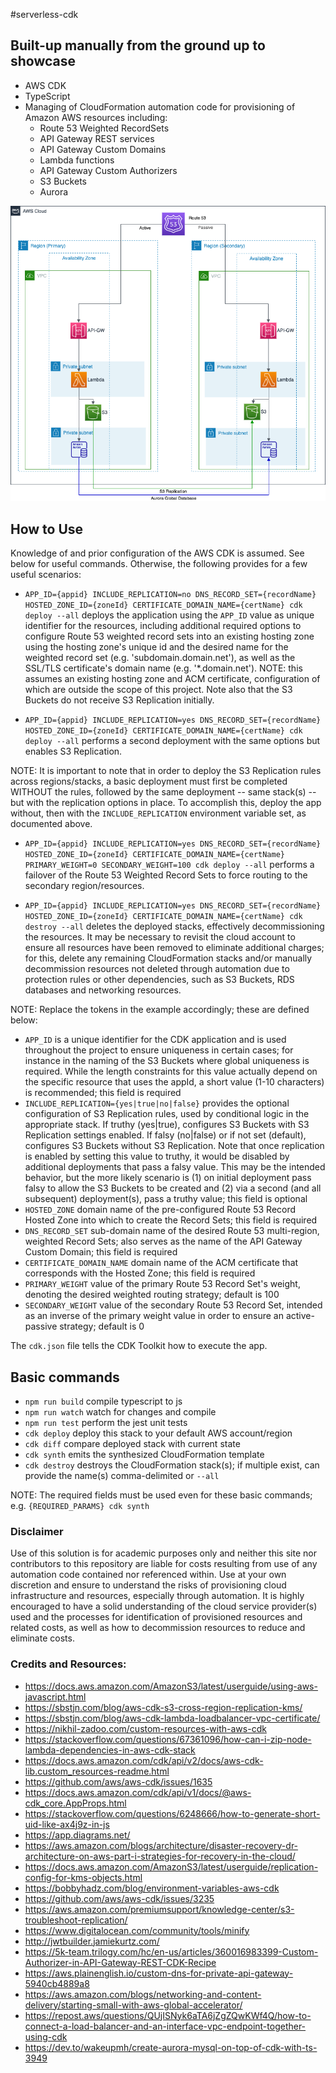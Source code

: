 #serverless-cdk
## Built-up manually from the ground up to showcase

- AWS CDK
- TypeScript
- Managing of CloudFormation automation code for provisioning of Amazon AWS resources including:
  - Route 53 Weighted RecordSets
  - API Gateway REST services
  - API Gateway Custom Domains
  - Lambda functions
  - API Gateway Custom Authorizers
  - S3 Buckets
  - Aurora 

![Architecture Diagram](architecture.png)

## How to Use
Knowledge of and prior configuration of the AWS CDK is assumed.  See below for useful commands.  Otherwise, the following provides for a few useful scenarios:

* `APP_ID={appid} INCLUDE_REPLICATION=no DNS_RECORD_SET={recordName} HOSTED_ZONE_ID={zoneId} CERTIFICATE_DOMAIN_NAME={certName} cdk deploy --all` deploys the application using the `APP_ID` value as unique identifier for the resources, including additional required options to configure Route 53 weighted record sets into an existing hosting zone using the hosting zone's unique id and the desired name for the weighted record set (e.g. 'subdomain.domain.net'), as well as the SSL/TLS certificate's domain name (e.g. '*.domain.net').  NOTE: this assumes an existing hosting zone and ACM certificate, configuration of which are outside the scope of this project.  Note also that the S3 Buckets do not receive S3 Replication initially.

* `APP_ID={appid} INCLUDE_REPLICATION=yes DNS_RECORD_SET={recordName} HOSTED_ZONE_ID={zoneId} CERTIFICATE_DOMAIN_NAME={certName} cdk deploy --all` performs a second deployment with the same options but enables S3 Replication.

NOTE: It is important to note that in order to deploy the S3 Replication rules across regions/stacks, a basic deployment must first be completed WITHOUT the rules, followed by the same deployment -- same stack(s) -- but with the replication options in place.  To accomplish this, deploy the app without, then with the `INCLUDE_REPLICATION` environment variable set, as documented above.

* `APP_ID={appid} INCLUDE_REPLICATION=yes DNS_RECORD_SET={recordName} HOSTED_ZONE_ID={zoneId} CERTIFICATE_DOMAIN_NAME={certName} PRIMARY_WEIGHT=0 SECONDARY_WEIGHT=100 cdk deploy --all` performs a failover of the Route 53 Weighted Record Sets to force routing to the secondary region/resources.

* `APP_ID={appid} INCLUDE_REPLICATION=yes DNS_RECORD_SET={recordName} HOSTED_ZONE_ID={zoneId} CERTIFICATE_DOMAIN_NAME={certName} cdk destroy --all` deletes the deployed stacks, effectively decommissioning the resources.  It may be necessary to revisit the cloud account to ensure all resources have been removed to eliminate additional charges; for this, delete any remaining CloudFormation stacks and/or manually decommission resources not deleted through automation due to protection rules or other dependencies, such as S3 Buckets, RDS databases and networking resources.

NOTE: Replace the tokens in the example accordingly; these are defined below:

- `APP_ID` is a unique identifier for the CDK application and is used throughout the project to ensure uniqueness in certain cases; for instance in the naming of the S3 Buckets where global uniqueness is required.  While the length constraints for this value actually depend on the specific resource that uses the appId, a short value (1-10 characters) is recommended; this field is required
- `INCLUDE_REPLICATION={yes|true|no|false}` provides the optional configuration of S3 Replication rules, used by conditional logic in the appropriate stack.  If truthy (yes|true), configures S3 Buckets with S3 Replication settings enabled.  If falsy (no|false) or if not set (default), configures S3 Buckets without S3 Replication.  Note that once replication is enabled by setting this value to truthy, it would be disabled by additional deployments that pass a falsy value.  This may be the intended behavior, but the more likely scenario is (1) on initial deployment pass falsy to allow the S3 Buckets to be created and (2) via a second (and all subsequent) deployment(s), pass a truthy value; this field is optional
- `HOSTED_ZONE` domain name of the pre-configured Route 53 Record Hosted Zone into which to create the Record Sets; this field is required
- `DNS_RECORD_SET` sub-domain name of the desired Route 53 multi-region, weighted Record Sets; also serves as the name of the API Gateway Custom Domain; this field is required
- `CERTIFICATE_DOMAIN_NAME` domain name of the ACM certificate that corresponds with the Hosted Zone; this field is required
- `PRIMARY_WEIGHT` value of the primary Route 53 Record Set's weight, denoting the desired weighted routing strategy; default is 100
- `SECONDARY_WEIGHT` value of the secondary Route 53 Record Set, intended as an inverse of the primary weight value in order to ensure an active-passive strategy; default is 0

The `cdk.json` file tells the CDK Toolkit how to execute the app.

## Basic commands

* `npm run build`   compile typescript to js
* `npm run watch`   watch for changes and compile
* `npm run test`    perform the jest unit tests
* `cdk deploy`      deploy this stack to your default AWS account/region
* `cdk diff`        compare deployed stack with current state
* `cdk synth`       emits the synthesized CloudFormation template
* `cdk destroy`      destroys the CloudFormation stack(s); if multiple exist, can provide the name(s) comma-delimited or `--all`

NOTE: The required fields must be used even for these basic commands; e.g. `{REQUIRED_PARAMS} cdk synth`

### Disclaimer 
Use of this solution is for academic purposes only and neither this site nor contributors to this repository are liable for costs resulting from use of any automation code contained nor referenced within.  Use at your own discretion and ensure to understand the risks of provisioning cloud infrastructure and resources, especially through automation.  It is highly encouraged to have a solid understanding of the cloud service provider(s) used and the processes for identification of provisioned resources and related costs, as well as how to decommission resources to reduce and eliminate costs.

### Credits and Resources:
- https://docs.aws.amazon.com/AmazonS3/latest/userguide/using-aws-javascript.html
- https://sbstjn.com/blog/aws-cdk-s3-cross-region-replication-kms/
- https://sbstjn.com/blog/aws-cdk-lambda-loadbalancer-vpc-certificate/
- https://nikhil-zadoo.com/custom-resources-with-aws-cdk
- https://stackoverflow.com/questions/67361096/how-can-i-zip-node-lambda-dependencies-in-aws-cdk-stack
- https://docs.aws.amazon.com/cdk/api/v2/docs/aws-cdk-lib.custom_resources-readme.html
- https://github.com/aws/aws-cdk/issues/1635
- https://docs.aws.amazon.com/cdk/api/v1/docs/@aws-cdk_core.AppProps.html
- https://stackoverflow.com/questions/6248666/how-to-generate-short-uid-like-ax4j9z-in-js
- https://app.diagrams.net/
- https://aws.amazon.com/blogs/architecture/disaster-recovery-dr-architecture-on-aws-part-i-strategies-for-recovery-in-the-cloud/
- https://docs.aws.amazon.com/AmazonS3/latest/userguide/replication-config-for-kms-objects.html
- https://bobbyhadz.com/blog/environment-variables-aws-cdk
- https://github.com/aws/aws-cdk/issues/3235
- https://aws.amazon.com/premiumsupport/knowledge-center/s3-troubleshoot-replication/
- https://www.digitalocean.com/community/tools/minify
- http://jwtbuilder.jamiekurtz.com/
- https://5k-team.trilogy.com/hc/en-us/articles/360016983399-Custom-Authorizer-in-API-Gateway-REST-CDK-Recipe
- https://aws.plainenglish.io/custom-dns-for-private-api-gateway-5940cb4889a8
- https://aws.amazon.com/blogs/networking-and-content-delivery/starting-small-with-aws-global-accelerator/
- https://repost.aws/questions/QUjISNyk6aTA6jZgZQwKWf4Q/how-to-connect-a-load-balancer-and-an-interface-vpc-endpoint-together-using-cdk
- https://dev.to/wakeupmh/create-aurora-mysql-on-top-of-cdk-with-ts-3949